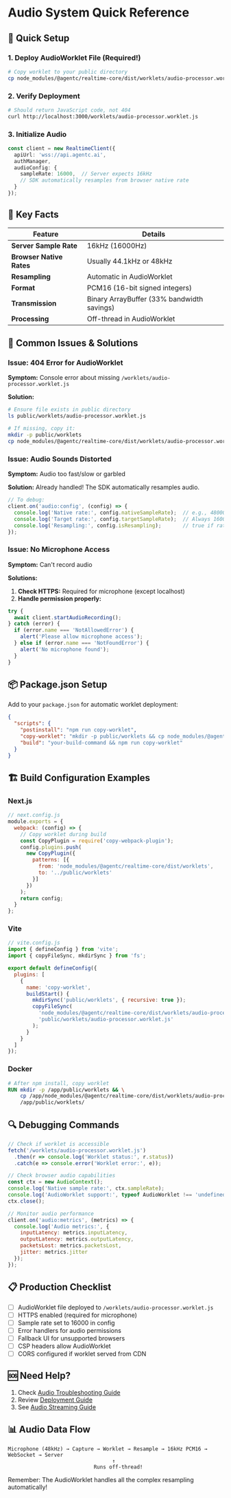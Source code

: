 # Audio System Quick Reference

## 🚀 Quick Setup

### 1. Deploy AudioWorklet File (Required!)

```bash
# Copy worklet to your public directory
cp node_modules/@agentc/realtime-core/dist/worklets/audio-processor.worklet.js public/worklets/
```

### 2. Verify Deployment

```bash
# Should return JavaScript code, not 404
curl http://localhost:3000/worklets/audio-processor.worklet.js
```

### 3. Initialize Audio

```typescript
const client = new RealtimeClient({
  apiUrl: 'wss://api.agentc.ai',
  authManager,
  audioConfig: {
    sampleRate: 16000,  // Server expects 16kHz
    // SDK automatically resamples from browser native rate
  }
});
```

## 🎯 Key Facts

| Feature | Details |
|---------|---------|
| **Server Sample Rate** | 16kHz (16000Hz) |
| **Browser Native Rates** | Usually 44.1kHz or 48kHz |
| **Resampling** | Automatic in AudioWorklet |
| **Format** | PCM16 (16-bit signed integers) |
| **Transmission** | Binary ArrayBuffer (33% bandwidth savings) |
| **Processing** | Off-thread in AudioWorklet |

## 🔧 Common Issues & Solutions

### Issue: 404 Error for AudioWorklet

**Symptom:** Console error about missing `/worklets/audio-processor.worklet.js`

**Solution:**
```bash
# Ensure file exists in public directory
ls public/worklets/audio-processor.worklet.js

# If missing, copy it:
mkdir -p public/worklets
cp node_modules/@agentc/realtime-core/dist/worklets/audio-processor.worklet.js public/worklets/
```

### Issue: Audio Sounds Distorted

**Symptom:** Audio too fast/slow or garbled

**Solution:** Already handled! The SDK automatically resamples audio.

```typescript
// To debug:
client.on('audio:config', (config) => {
  console.log('Native rate:', config.nativeSampleRate);  // e.g., 48000
  console.log('Target rate:', config.targetSampleRate);  // Always 16000
  console.log('Resampling:', config.isResampling);       // true if rates differ
});
```

### Issue: No Microphone Access

**Symptom:** Can't record audio

**Solutions:**
1. **Check HTTPS:** Required for microphone (except localhost)
2. **Handle permission properly:**

```typescript
try {
  await client.startAudioRecording();
} catch (error) {
  if (error.name === 'NotAllowedError') {
    alert('Please allow microphone access');
  } else if (error.name === 'NotFoundError') {
    alert('No microphone found');
  }
}
```

## 📦 Package.json Setup

Add to your `package.json` for automatic worklet deployment:

```json
{
  "scripts": {
    "postinstall": "npm run copy-worklet",
    "copy-worklet": "mkdir -p public/worklets && cp node_modules/@agentc/realtime-core/dist/worklets/audio-processor.worklet.js public/worklets/",
    "build": "your-build-command && npm run copy-worklet"
  }
}
```

## 🏗️ Build Configuration Examples

### Next.js

```javascript
// next.config.js
module.exports = {
  webpack: (config) => {
    // Copy worklet during build
    const CopyPlugin = require('copy-webpack-plugin');
    config.plugins.push(
      new CopyPlugin({
        patterns: [{
          from: 'node_modules/@agentc/realtime-core/dist/worklets',
          to: '../public/worklets'
        }]
      })
    );
    return config;
  }
};
```

### Vite

```javascript
// vite.config.js
import { defineConfig } from 'vite';
import { copyFileSync, mkdirSync } from 'fs';

export default defineConfig({
  plugins: [
    {
      name: 'copy-worklet',
      buildStart() {
        mkdirSync('public/worklets', { recursive: true });
        copyFileSync(
          'node_modules/@agentc/realtime-core/dist/worklets/audio-processor.worklet.js',
          'public/worklets/audio-processor.worklet.js'
        );
      }
    }
  ]
});
```

### Docker

```dockerfile
# After npm install, copy worklet
RUN mkdir -p /app/public/worklets && \
    cp /app/node_modules/@agentc/realtime-core/dist/worklets/audio-processor.worklet.js \
    /app/public/worklets/
```

## 🔍 Debugging Commands

```javascript
// Check if worklet is accessible
fetch('/worklets/audio-processor.worklet.js')
  .then(r => console.log('Worklet status:', r.status))
  .catch(e => console.error('Worklet error:', e));

// Check browser audio capabilities
const ctx = new AudioContext();
console.log('Native sample rate:', ctx.sampleRate);
console.log('AudioWorklet support:', typeof AudioWorklet !== 'undefined');
ctx.close();

// Monitor audio performance
client.on('audio:metrics', (metrics) => {
  console.log('Audio metrics:', {
    inputLatency: metrics.inputLatency,
    outputLatency: metrics.outputLatency,
    packetsLost: metrics.packetsLost,
    jitter: metrics.jitter
  });
});
```

## 📋 Production Checklist

- [ ] AudioWorklet file deployed to `/worklets/audio-processor.worklet.js`
- [ ] HTTPS enabled (required for microphone)
- [ ] Sample rate set to 16000 in config
- [ ] Error handlers for audio permissions
- [ ] Fallback UI for unsupported browsers
- [ ] CSP headers allow AudioWorklet
- [ ] CORS configured if worklet served from CDN

## 🆘 Need Help?

1. Check [Audio Troubleshooting Guide](./guides/audio-troubleshooting.md)
2. Review [Deployment Guide](./guides/deployment.md)
3. See [Audio Streaming Guide](./guides/audio-streaming.md)

## 📊 Audio Data Flow

```
Microphone (48kHz) → Capture → Worklet → Resample → 16kHz PCM16 → WebSocket → Server
                                  ↑
                            Runs off-thread!
```

Remember: The AudioWorklet handles all the complex resampling automatically!